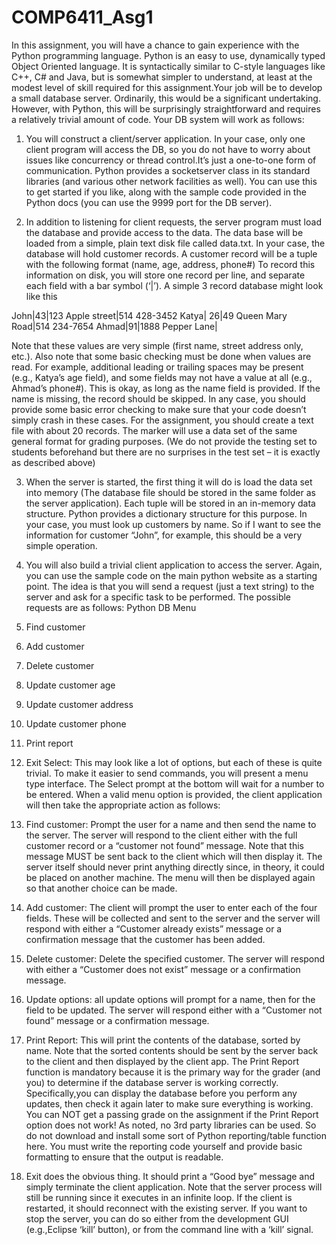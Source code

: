 # COMP6411_Asg1
 
In this assignment, you will have a chance to gain experience with the Python programming language. Python is an easy to use, dynamically typed Object Oriented language. It is syntactically similar to C-style languages like C++, C# and Java, but is somewhat simpler to understand, at least at the modest level of skill required for this assignment.Your job will be to develop a small database server. Ordinarily, this would be a significant undertaking. However, with Python, this will be surprisingly straightforward and requires a relatively trivial amount of code. Your DB system will work as follows:

1. You will construct a client/server application. In your case, only one client program will access the DB, so you do not have to worry about issues like concurrency or thread control.It’s just a one-to-one form of communication. Python provides a socketserver class in its standard libraries (and various other network facilities as well). You can use this to get started if you like, along with the sample code provided in the Python docs (you can use the 9999 port for the DB server).

2. In addition to listening for client requests, the server program must load the database and provide access to the data. The data base will be loaded from a simple, plain text disk file called data.txt. In your case, the database will hold customer records. A customer record will be a tuple with the following format
(name, age, address, phone#)
To record this information on disk, you will store one record per line, and separate each field with a bar symbol (‘|’). A simple 3 record database might look like this 

John|43|123 Apple street|514 428-3452
Katya| 26|49 Queen Mary Road|514 234-7654
Ahmad|91|1888 Pepper Lane|

Note that these values are very simple (first name, street address only, etc.). Also note that some basic checking must be done when values are read. For example, additional leading or trailing spaces may be present (e.g., Katya’s age field), and some fields may not have a value at all (e.g., Ahmad’s phone#). This is okay, as long as the name field is provided. If the name is missing, the record should be skipped. In any case, you should provide some basic error checking to make sure that your code doesn’t simply crash in these cases. For the assignment, you should create a text file with about 20 records. The marker will use a data set of the same general format for grading purposes. (We do not provide the testing set to students beforehand but there are no surprises in the test set – it is exactly as described above)

3. When the server is started, the first thing it will do is load the data set into memory (The database file should be stored in the same folder as the server application). Each tuple will be stored in an in-memory data structure. Python provides a dictionary structure for this purpose. In your case, you must look up customers by name. So if I want to see the information for customer “John”, for example, this should be a very simple operation.

4. You will also build a trivial client application to access the server. Again, you can use the sample code on the main python website as a starting point. The idea is that you will send a request (just a text string) to the server and ask for a specific task to be performed. The possible requests are as follows:
Python DB Menu
1. Find customer
2. Add customer
3. Delete customer
4. Update customer age
5. Update customer address
6. Update customer phone
7. Print report
8. Exit
Select:
This may look like a lot of options, but each of these is quite trivial. To make it easier to send commands, you will present a menu type interface. The Select prompt at the bottom will wait for a number to be entered. When a valid menu option is provided, the client
application will then take the appropriate action as follows:

1. Find customer: Prompt the user for a name and then send the name to the server. The server will respond to the client either with the full customer record or a “customer not found” message. Note that this message MUST be sent back to the client which will then
display it. The server itself should never print anything directly since, in theory, it could be placed on another machine. The menu will then be displayed again so that another choice can be made.

2. Add customer: The client will prompt the user to enter each of the four fields. These will be collected and sent to the server and the server will respond with either a “Customer already exists” message or a confirmation message that the customer has been added.

3. Delete customer: Delete the specified customer. The server will respond with either a “Customer does not exist” message or a confirmation message.

4. Update options: all update options will prompt for a name, then for the field to be updated. The server will respond either with a “Customer not found” message or a confirmation message.

5. Print Report: This will print the contents of the database, sorted by name. Note that the sorted contents should be sent by the server back to the client and then displayed by the client app. The Print Report function is mandatory because it is the primary way for the grader (and you) to determine if the database server is working correctly. Specifically,you can display the database before you perform any updates, then check it again later to make sure everything is working. You can NOT get a passing grade on the assignment
if the Print Report option does not work! As noted, no 3rd party libraries can be used. So do not download and install some sort of
Python reporting/table function here. You must write the reporting code yourself and provide basic formatting to ensure that the output is readable.

6. Exit does the obvious thing. It should print a “Good bye” message and simply terminate the client application. Note that the server process will still be running since it executes in an infinite loop. If the client is restarted, it should reconnect with the existing server. If you want to stop the server, you can do so either from the development GUI (e.g.,Eclipse ‘kill’ button), or from the command line with a ‘kill’ signal.
